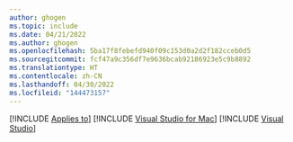 ```yaml
---
author: ghogen
ms.topic: include
ms.date: 04/21/2022
ms.author: ghogen
ms.openlocfilehash: 5ba17f8febefd940f09c153d0a2d2f182cceb0d5
ms.sourcegitcommit: fcf47a9c356df7e9636bcab92186923e5c9b8892
ms.translationtype: HT
ms.contentlocale: zh-CN
ms.lasthandoff: 04/30/2022
ms.locfileid: "144473157"
---
```

[!INCLUDE [Applies to](../applies-md.md)] [!INCLUDE [Visual Studio for Mac](./_vs-mac.md)] [!INCLUDE [Visual Studio](./_not-vs-windows.md)] 